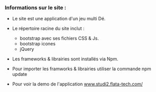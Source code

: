 ### Informations sur le site :
* Le site est une application d'un jeu multi Dé.
* Le répertoire racine du site inclut :
  * bootstrap avec ses fichiers CSS & Js.
  * bootstrap icones 
  * jQuery 
 
  
* Les frameworks & librairies sont installés via Npm.
* Pour importer les framworks & librairies utiliser la commande npm update 
* Pour voir la demo de l'application www.studi2.flata-tech.com/

